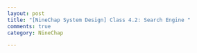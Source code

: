 ```yaml
---
layout: post
title: "[NineChap System Design] Class 4.2: Search Engine "
comments: true
category: NineChap

---
```


